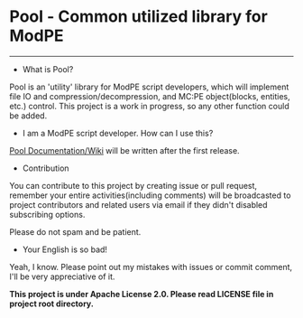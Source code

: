 # Pool - Common utilized library for ModPE
---

 - What is Pool?
 
  Pool is an 'utility' library for ModPE script developers, which will implement file IO and compression/decompression, and MC:PE object(blocks, entities, etc.) control. This project is a work in progress, so any other function could be added.
 
 
 - I am a ModPE script developer. How can I use this?
  
  [Pool Documentation/Wiki](https://github.com/if-Team/Pool/wiki) will be written after the first release.
  
  
 - Contribution
 
  You can contribute to this project by creating issue or pull request, remember your entire activities(including comments) will be broadcasted to project contributors and related users via email if they didn't disabled subscribing options. 

 Please do not spam and be patient.
 
 
 - Your English is so bad!
 
  Yeah, I know. Please point out my mistakes with issues or commit comment, I'll be very appreciative of it.
  
**This project is under Apache License 2.0. Please read LICENSE file in project root directory.**
